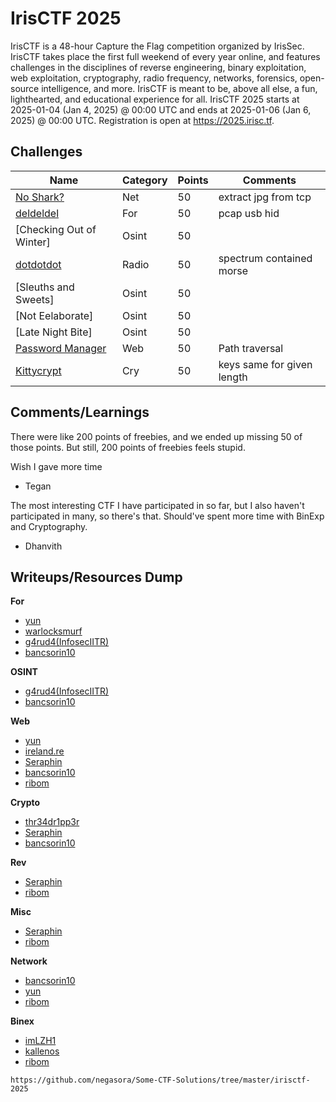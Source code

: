# IrisCTF 2025

IrisCTF is a 48-hour Capture the Flag competition organized by IrisSec. IrisCTF takes place the first full weekend of every year online, and features challenges in the disciplines of reverse engineering, binary exploitation, web exploitation, cryptography, radio frequency, networks, forensics, open-source intelligence, and more. IrisCTF is meant to be, above all else, a fun, lighthearted, and educational experience for all.
IrisCTF 2025 starts at 2025-01-04 (Jan 4, 2025) @ 00:00 UTC and ends at 2025-01-06 (Jan 6, 2025) @ 00:00 UTC. Registration is open at https://2025.irisc.tf.

## Challenges

| Name | Category | Points | Comments
| --- | --- | --- | ---
| [No Shark?](./net/noshark/) | Net | 50 | extract jpg from tcp
| [deldeldel](./for/deldeldel/) | For | 50 | pcap usb hid
| [Checking Out of Winter] | Osint | 50 | 
| [dotdotdot](./rf/dotdotdot/) | Radio | 50 | spectrum contained morse
| [Sleuths and Sweets] | Osint | 50 | 
| [Not Eelaborate] | Osint | 50 | 
| [Late Night Bite] | Osint | 50 | 
| [Password Manager](./web/password-manager/) | Web | 50 | Path traversal
| [Kittycrypt](./cry/kittycrypt/) | Cry | 50 | keys same for given length

## Comments/Learnings

There were like 200 points of freebies, and we ended up missing 50 of those points. But still, 
200 points of freebies feels stupid.

Wish I gave more time 

- Tegan

The most interesting CTF I have participated in so far, but I also haven't participated in many, so there's that.
Should've spent more time with BinExp and Cryptography.
 
- Dhanvith

## Writeups/Resources Dump

**For**
- [yun](https://yun.ng/c/ctf/2025-iris-ctf/)
- [warlocksmurf](https://warlocksmurf.github.io/posts/irisctf2025/)
- [g4rud4(InfosecIITR)](https://g4rud4kun.github.io/2025/01/07/IrisCTF-2025/)
- [bancsorin10](https://github.com/bancsorin10/ctf_writeups/blob/main/iris_2025.md)

**OSINT**
- [g4rud4(InfosecIITR)](https://g4rud4kun.github.io/2025/01/07/IrisCTF-2025/)
- [bancsorin10](https://github.com/bancsorin10/ctf_writeups/blob/main/iris_2025.md)

**Web**
- [yun](https://yun.ng/c/ctf/2025-iris-ctf/)
- [ireland.re](https://ireland.re/posts/irisctf_2025/)
- [Seraphin](https://github.com/Seraphin-/ctf/blob/master/2025/irisctf/README.md)
- [bancsorin10](https://github.com/bancsorin10/ctf_writeups/blob/main/iris_2025.md)
- [ribom](https://ribombalt.github.io/ctf-writeup/2025/01/05/irisctf2025)

**Crypto**
- [thr34dr1pp3r](https://thr34dr1pp3r.gitbook.io/ctf/irisctf-2025/)
- [Seraphin](https://github.com/Seraphin-/ctf/blob/master/2025/irisctf/README.md)
- [bancsorin10](https://github.com/bancsorin10/ctf_writeups/blob/main/iris_2025.md)

**Rev**
- [Seraphin](https://github.com/Seraphin-/ctf/blob/master/2025/irisctf/README.md)
- [ribom](https://ribombalt.github.io/ctf-writeup/2025/01/05/irisctf2025)

**Misc**
- [Seraphin](https://github.com/Seraphin-/ctf/blob/master/2025/irisctf/README.md)
- [ribom](https://ribombalt.github.io/ctf-writeup/2025/01/05/irisctf2025)

**Network**
- [bancsorin10](https://github.com/bancsorin10/ctf_writeups/blob/main/iris_2025.md)
- [yun](https://yun.ng/c/ctf/2025-iris-ctf/)
- [ribom](https://ribombalt.github.io/ctf-writeup/2025/01/05/irisctf2025)

**Binex**
- [imLZH1](https://imlzh1.github.io/posts/IrisCTF2025-Pwn-Binary-Exploitation-WriteUps/)
- [kallenos](https://kallenosf.com/writeups/irisCTF/)
- [ribom](https://ribombalt.github.io/ctf-writeup/2025/01/05/irisctf2025)

```
https://github.com/negasora/Some-CTF-Solutions/tree/master/irisctf-2025
```

